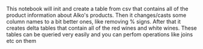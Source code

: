 This notebook will init and create a table from csv that contains all of the product information about Alko's products. Then it changes/casts some column names to a bit better ones, like removing % signs. After that it creates delta tables that contain all of the red wines and white wines. These tables can be queried very easily and you can perfom operations like joins etc on them
